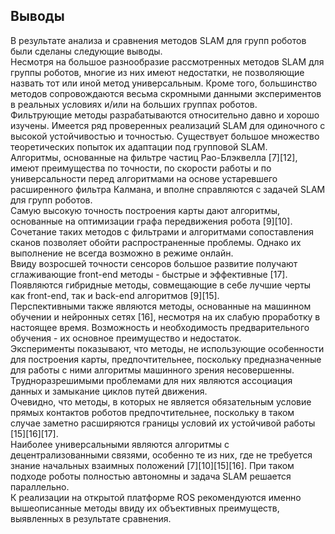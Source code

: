 ## Выводы

В результате анализа и сравнения методов SLAM для групп роботов были сделаны следующие выводы.  
Несмотря на большое разнообразие рассмотренных методов SLAM для группы роботов, многие из них имеют недостатки, не позволяющие назвать тот или иной метод универсальным. Кроме того, большинство методов сопровождаются весьма скромными данными экспериментов в реальных условиях и/или на больших группах роботов.  
Фильтрующие методы разрабатываются относительно давно и хорошо изучены. Имеется ряд проверенных реализаций SLAM для одиночного с высокой устойчивостью и точностью. Существует большое множество теоретических попыток их адаптации под групповой SLAM.  
Алгоритмы, основанные на фильтре частиц Рао-Блэквелла [7][12], имеют преимущества по точности, по скорости работы и по универсальности перед алгоритмами на основе устаревшего расширенного фильтра Калмана, и вполне справляются с задачей SLAM для групп роботов.  
Самую высокую точность построения карты дают алгоритмы, основанные на оптимизации графа передвижения робота [9][10]. Сочетание таких методов с фильтрами и алгоритмами сопоставления сканов позволяет обойти распространенные проблемы. Однако их выполнение не всегда возможно в режиме онлайн.  
Ввиду возросшей точности сенсоров большое развитие получают сглаживающие front-end методы - быстрые и эффективные [17]. Появляются гибридные методы, совмещающие в себе лучшие черты как front-end, так и back-end алгоритмов [9][15].  
Перспективными также являются методы, основанные на машинном обучении и нейронных сетях [16], несмотря на их слабую проработку в настоящее время. Возможность и необходимость предварительного обучения - их основное преимущество и недостаток.  
Эксперименты показывают, что методы, не использующие особенности для построения карты, предпочтительнее, поскольку предназначенные для работы с ними алгоритмы машинного зрения несовершенны. Трудноразрешимыми проблемами для них являются ассоциация данных и замыкание циклов путей движения.  
Очевидно, что методы, в которых не является обязательным условие прямых контактов роботов предпочтительнее, поскольку в таком случае заметно расширяются границы условий их устойчивой работы [15][16][17].  
Наиболее универсальными являются алгоритмы с децентрализованными связями, особенно те из них, где не требуется знание начальных взаимных положений [7][10][15][16]. При таком подходе роботы полностью автономны и задача SLAM решается параллельно.  
К реализации на открытой платформе ROS рекомендуются именно вышеописанные методы ввиду их объективных преимуществ, выявленных в результате сравнения.